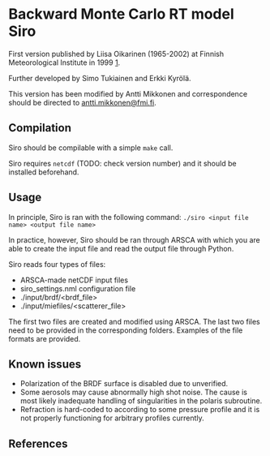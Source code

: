 # Backward Monte Carlo RT model Siro

First version published by Liisa Oikarinen (1965-2002) at Finnish Meteorological Institute in 1999 [1].

Further developed by Simo Tukiainen and Erkki Kyrölä.

This version has been modified by Antti Mikkonen and correspondence should be directed to antti.mikkonen@fmi.fi.

## Compilation

Siro should be compilable with a simple `make` call.

Siro requires `netcdf` (TODO: check version number) and it should be installed beforehand.

## Usage
In principle, Siro is ran with the following command: `./siro <input file name> <output file name>`

In practice, however, Siro should be ran through ARSCA with which you are able to create the input file and read the output file through Python.

Siro reads four types of files:
* ARSCA-made netCDF input files
* siro_settings.nml configuration file
* ./input/brdf/<brdf_file>
* ./input/miefiles/<scatterer_file>

The first two files are created and modified using ARSCA. The last two files need to be provided in the corresponding folders. Examples of the file formats are provided.

## Known issues
* Polarization of the BRDF surface is disabled due to unverified.
* Some aerosols may cause abnormally high shot noise. The cause is most likely inadequate handling of singularities in the polaris subroutine.
* Refraction is hard-coded to according to some pressure profile and it is not properly functioning for arbitrary profiles currently.

## References
[1]: https://doi.org/10.1029/1999JD900969

